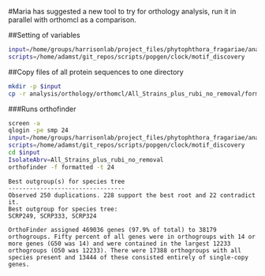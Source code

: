 #Maria has suggested a new tool to try for orthology analysis, run it in parallel with orthomcl as a comparison.

##Setting of variables

```bash
input=/home/groups/harrisonlab/project_files/phytophthora_fragariae/analysis/orthology/OrthoFinder
scripts=/home/adamst/git_repos/scripts/popgen/clock/motif_discovery
```

##Copy files of all protein sequences to one directory

```bash
mkdir -p $input
cp -r analysis/orthology/orthomcl/All_Strains_plus_rubi_no_removal/formatted $input
```

###Runs orthofinder

```bash
screen -a
qlogin -pe smp 24
input=/home/groups/harrisonlab/project_files/phytophthora_fragariae/analysis/orthology/OrthoFinder
scripts=/home/adamst/git_repos/scripts/popgen/clock/motif_discovery
cd $input
IsolateAbrv=All_Strains_plus_rubi_no_removal
orthofinder -f formatted -t 24
```

```
Best outgroup(s) for species tree
---------------------------------
Observed 250 duplications. 228 support the best root and 22 contradict it.
Best outgroup for species tree:
SCRP249, SCRP333, SCRP324

OrthoFinder assigned 469036 genes (97.9% of total) to 38179 orthogroups. Fifty percent of all genes were in orthogroups with 14 or more genes (G50 was 14) and were contained in the largest 12233 orthogroups (O50 was 12233). There were 17388 orthogroups with all species present and 13444 of these consisted entirely of single-copy genes.
```
